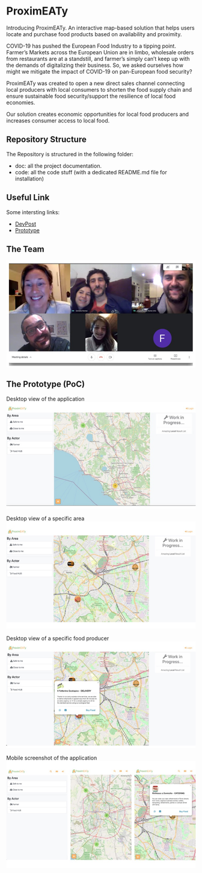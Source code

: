 # ProximEATy

Introducing ProximEATy. An interactive map-based solution that helps users locate and purchase food products based on availability and proximity.

COVID-19 has pushed the European Food Industry to a tipping point. Farmer’s Markets across the European Union are in limbo, wholesale orders from restaurants are at a standstill, and farmer’s simply can’t keep up with the demands of digitalizing their business. So, we asked ourselves how might we mitigate the impact of COVID-19 on pan-European food security?

ProximEATy was created to open a new direct sales channel connecting local producers with local consumers to shorten the food supply chain and ensure sustainable food security/support the resilience of local food economies.

Our solution creates economic opportunities for local food producers and increases consumer access to local food.


## Repository Structure

The Repository is structured in the following folder:
- doc: all the project documentation.
- code: all the code stuff (with a dedicated README.md file for installation)

## Useful Link
Some intersting links:
- [DevPost](https://devpost.com/software/proximity-hy28or)
- [Prototype](https://proximeaty.web.app/)

## The Team
![Amazing People](https://github.com/simone-romei/ProximEATy/blob/master/media/team.jpeg)

## The Prototype (PoC)

Desktop view of the application
![screenshot1](https://github.com/simone-romei/ProximEATy/blob/master/media/Slide2.jpeg)

Desktop view of a specific area
![screenshot2](https://github.com/simone-romei/ProximEATy/blob/master/media/Slide3.jpeg)

Desktop view of a specific food producer
![screenshot3](https://github.com/simone-romei/ProximEATy/blob/master/media/Slide4.jpeg)

Mobile screenshot of the application
![screenshot4](https://github.com/simone-romei/ProximEATy/blob/master/media/Slide5.jpeg)

